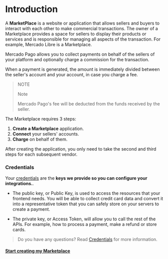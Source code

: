 # Introduction

A **MarketPlace** is a website or application that allows sellers and buyers to interact with each other to make commercial transactions. The owner of a Marketplace provides a space for sellers to display their products or services and is responsible for managing all aspects of the transaction. For example, Mercado Libre is a Marketplace.

Mercado Pago allows you to collect payments on behalf of the sellers of your platform and optionally charge a commission for the transaction.

When a payment is generated, the amount is immediately divided between the seller's account and your account, in case you charge a fee.


> NOTE
>
> Note
>
> Mercado Pago's fee will be deducted from the funds received by the seller.

The Marketplace requires 3 steps:

1. **Create a Marketplace** application.
2. **Connect** your sellers' accounts.
3. **Charge** on behalf of them.

After creating the application, you only need to take the second and third steps for each subsequent vendor.


### Credentials

Your [credentials]([FAKER][CREDENTIALS][URL]) are the **keys we provide so you can configure your integrations.**. 

* The public key, or Public Key, is used to access the resources that your frontend needs. You will be able to collect credit card data and convert it into a representative token that you can safely store on your servers to create a payment.


* The private key, or Access Token, will allow you to call the rest of the APIs. For example, how to process a payment, make a refund or store cards.

> Do you have any questions? Read [Credentials](https://www.mercadopago[FAKER][URL][DOMAIN]/developers/en/guides/resources/credentials) for more information.


#### [Start creating my Marketplace](https://www.mercadopago[FAKER][URL][DOMAIN]/developers/en/guides/online-payments/marketplace/checkout-pro/create-marketplace)
